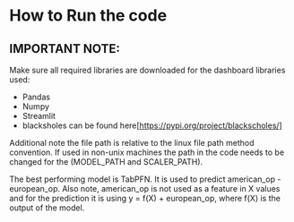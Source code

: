# How to Run the code 

## IMPORTANT NOTE:
Make sure all required libraries are downloaded for the dashboard libraries used:
- Pandas
- Numpy
- Streamlit
- blacksholes can be found here[https://pypi.org/project/blackscholes/]

Additional note the file path is relative to the linux file path method convention. If used in non-unix machines the path in the code needs to be changed for the (MODEL_PATH and SCALER_PATH).

The best performing model is TabPFN. It is used to predict american_op - european_op. Also note, american_op is not used as a feature in X values and for the prediction it is using y = f(X) + european_op, where f(X) is the output of the model.